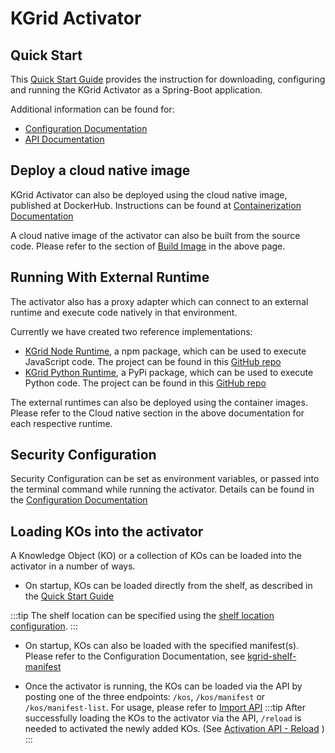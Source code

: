 # KGrid Activator

## Quick Start

This [Quick Start Guide](https://kgrid.org/kgrid-activator/) provides the instruction for downloading, configuring and running the KGrid Activator as a Spring-Boot application.

Additional information can be found for:
- [Configuration Documentation](https://kgrid.org/kgrid-activator/configuration.html)
- [API Documentation](https://kgrid.org/kgrid-activator/api.html)

## Deploy a cloud native image

KGrid Activator can also be deployed using the cloud native image, published at DockerHub. Instructions can be found at [Containerization Documentation](https://kgrid.org/kgrid-activator/containers.html)

A cloud native image of the activator can also be built from the source code. Please refer to the section of [Build Image](https://kgrid.org/kgrid-activator/containers.html#build-image) in the above page.

## Running With External Runtime

The activator also has a proxy adapter which can connect to an external runtime and execute code natively in that environment.

Currently we have created two reference implementations:
- [KGrid Node Runtime](https://www.npmjs.com/package/@kgrid/noderuntime), a npm package, which can be used to execute JavaScript code. The project can be found in this [GitHub repo](https://github.com/kgrid/kgrid-node-runtime)
- [KGrid Python Runtime](https://pypi.org/project/kgrid-python-runtime/), a PyPi package, which can be used to execute Python code. The project can be found in this [GitHub repo](https://github.com/kgrid/kgrid-python-runtime)

The external runtimes can also be deployed using the container images. Please refer to the Cloud native section in the above documentation for each respective runtime.

## Security Configuration

Security Configuration can be set as environment variables, or passed into the terminal command while running the activator. Details can be found in the [Configuration Documentation](https://kgrid.org/kgrid-activator/configuration.html#security-configuration)


## Loading KOs into the activator
A Knowledge Object (KO) or a collection of KOs can be loaded into the activator in a number of ways.
- On startup, KOs can be loaded directly from the shelf, as described in the [Quick Start Guide](https://kgrid.org/kgrid-activator/)

:::tip
   The shelf location can be specified using the [shelf location configuration](https://kgrid.org/kgrid-activator/configuration.html#kgrid-shelf-cdostore-url).
:::

- On startup, KOs can also be loaded with the specified manifest(s). Please refer to the Configuration Documentation, see [kgrid-shelf-manifest](https://kgrid.org/kgrid-activator/configuration.html#kgrid-shelf-manifest)

- Once the activator is running, the KOs can be loaded via the API by posting one of the three endpoints: `/kos`, `/kos/manifest` or `/kos/manifest-list`. For usage, please refer to [Import API](https://kgrid.org/kgrid-shelf/api.html#importing-kos-import-api)
:::tip
  After successfully loading the KOs to the activator via the API, `/reload` is needed to activated the newly added KOs. (See [Activation API - Reload](https://kgrid.org/kgrid-activator/api.html#get-actuator-activation-reload) )
:::
